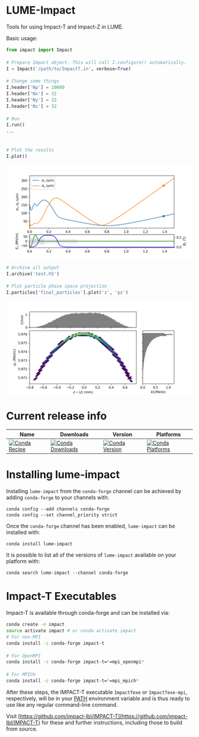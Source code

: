# LUME-Impact
Tools for using Impact-T and Impact-Z in LUME.

Basic usage:
```python
from impact import Impact

# Prepare Impact object. This will call I.configure() automatically. 
I = Impact('/path/to/ImpactT.in', verbose=True)

# Change some things
I.header['Np'] = 10000
I.header['Nx'] = 32
I.header['Ny'] = 32
I.header['Nz'] = 32

# Run
I.run()
...


# Plot the results
I.plot()

```


![Summary LUME-Impact plot](assets/plot.png)


```python
# Archive all output
I.archive('test.h5')

# Plot particle phase space projection
I.particles['final_particles'].plot('z', 'pz')

```

![openPMD-beamphysics z-pz phase space plot](assets/zpz.png)

Current release info
====================

| Name | Downloads | Version | Platforms |
| --- | --- | --- | --- |
| [![Conda Recipe](https://img.shields.io/badge/recipe-lume--impact-green.svg)](https://anaconda.org/conda-forge/lume-impact) | [![Conda Downloads](https://img.shields.io/conda/dn/conda-forge/lume-impact.svg)](https://anaconda.org/conda-forge/lume-impact) | [![Conda Version](https://img.shields.io/conda/vn/conda-forge/lume-impact.svg)](https://anaconda.org/conda-forge/lume-impact) | [![Conda Platforms](https://img.shields.io/conda/pn/conda-forge/lume-impact.svg)](https://anaconda.org/conda-forge/lume-impact) |

Installing lume-impact
======================

Installing `lume-impact` from the `conda-forge` channel can be achieved by adding `conda-forge` to your channels with:

```
conda config --add channels conda-forge
conda config --set channel_priority strict
```

Once the `conda-forge` channel has been enabled, `lume-impact` can be installed with:

```
conda install lume-impact
```

It is possible to list all of the versions of `lume-impact` available on your platform with:

```
conda search lume-impact --channel conda-forge
```



# Impact-T Executables

Impact-T is available through conda-forge and can be installed via:
```bash
conda create -n impact
source activate impact # or conda activate impact
# For non-MPI
conda install -c conda-forge impact-t

# For OpenMPI
conda install -c conda-forge impact-t=*=mpi_openmpi*

# For MPICH
conda install -c conda-forge impact-t=*=mpi_mpich*
```
After these steps, the IMPACT-T executable `ImpactTexe` or `ImpactTexe-mpi`, respectively, will be in your [PATH](https://en.wikipedia.org/wiki/PATH_(variable)) environment variable and is thus ready to use like any regular command-line command.



Visit [https://github.com/impact-lbl/IMPACT-T](https://github.com/impact-lbl/IMPACT-T) for these and further instructions, including those to build from source.


